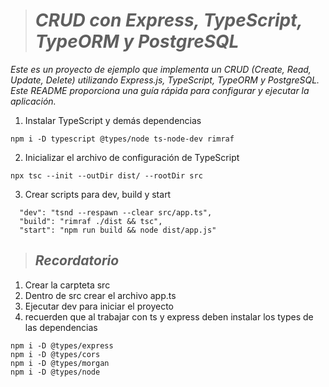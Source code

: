 > # ***CRUD con Express, TypeScript, TypeORM y PostgreSQL***

*Este es un proyecto de ejemplo que implementa un CRUD (Create, Read, Update, Delete) utilizando Express.js, TypeScript, TypeORM y PostgreSQL. Este README proporciona una guía rápida para configurar y ejecutar la aplicación.*

1. Instalar TypeScript y demás dependencias
```
npm i -D typescript @types/node ts-node-dev rimraf
```
2. Inicializar el archivo de configuración de TypeScript
```
npx tsc --init --outDir dist/ --rootDir src
```

3. Crear scripts para dev, build y start 
```
  "dev": "tsnd --respawn --clear src/app.ts",
  "build": "rimraf ./dist && tsc",
  "start": "npm run build && node dist/app.js"
```

> ## ***Recordatorio***
1. Crear la carpteta src
2. Dentro de src crear el archivo app.ts
3. Ejecutar dev para iniciar el proyecto
4. recuerden que al trabajar con ts y express deben instalar los types de las dependencias
```
npm i -D @types/express
npm i -D @types/cors
npm i -D @types/morgan
npm i -D @types/node
```
